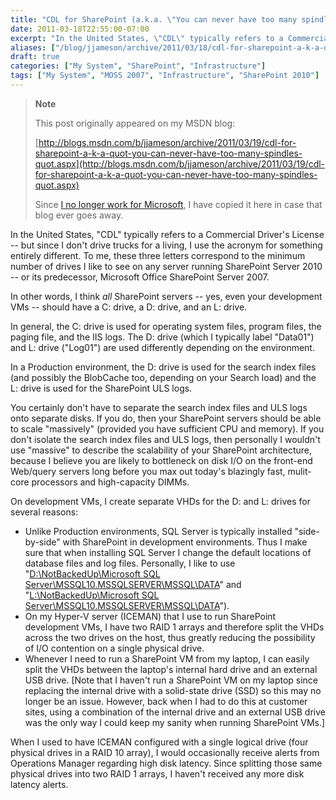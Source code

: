 ```yaml
---
title: "CDL for SharePoint (a.k.a. \"You can never have too many spindles\")"
date: 2011-03-18T22:55:00-07:00
excerpt: "In the United States, \"CDL\" typically refers to a Commercial Driver's License -- but since I don't drive trucks for a living, I use the acronym for something entirely different. To me, these three letters correspond to the minimum number of drives I like..."
aliases: ["/blog/jjameson/archive/2011/03/18/cdl-for-sharepoint-a-k-a-quot-you-can-never-have-too-many-spindles-quot.aspx"]
draft: true
categories: ["My System", "SharePoint", "Infrastructure"]
tags: ["My System", "MOSS 2007", "Infrastructure", "SharePoint 2010"]
---
```


> **Note**
>
> This post originally appeared on my MSDN blog:
>
> [http://blogs.msdn.com/b/jjameson/archive/2011/03/19/cdl-for-sharepoint-a-k-a-quot-you-can-never-have-too-many-spindles-quot.aspx](http://blogs.msdn.com/b/jjameson/archive/2011/03/19/cdl-for-sharepoint-a-k-a-quot-you-can-never-have-too-many-spindles-quot.aspx)
>
> Since [I no longer work for Microsoft](/blog/jjameson/2011/09/02/last-day-with-microsoft), I have copied it here in case that blog ever goes away.

In the United States, "CDL" typically refers to a Commercial Driver's License -- but since I don't drive trucks for a living, I use the acronym for something entirely different. To me, these three letters correspond to the minimum number of drives I like to see on any server running SharePoint Server 2010 -- or its predecessor, Microsoft Office SharePoint Server 2007.

In other words, I think *all* SharePoint servers -- yes, even your development VMs -- should have a C: drive, a D: drive, and an L: drive.

In general, the C: drive is used for operating system files, program files, the paging file, and the IIS logs. The D: drive (which I typically label "Data01") and L: drive ("Log01") are used differently depending on the environment.

In a Production environment, the D: drive is used for the search index files (and possibly the BlobCache too, depending on your Search load) and the L: drive is used for the SharePoint ULS logs.

You certainly don't have to separate the search index files and ULS logs onto separate disks. If you do, then your SharePoint servers should be able to scale "massively" (provided you have sufficient CPU and memory). If you don't isolate the search index files and ULS logs, then personally I wouldn't use "massive" to describe the scalability of your SharePoint architecture, because I believe you are likely to bottleneck on disk I/O on the front-end Web/query servers long before you max out today's blazingly fast, mulit-core processors and high-capacity DIMMs.

On development VMs, I create separate VHDs for the D: and L: drives for several reasons:

- Unlike Production environments, SQL Server is typically installed "side-by-side" with SharePoint in development environments. Thus I make sure that when installing SQL Server I change the default locations of database files and log files. Personally, I like to use "[D:\NotBackedUp\Microsoft SQL Server\MSSQL10.MSSQLSERVER\MSSQL\DATA](file:///D:/NotBackedUp/Microsoft%20SQL%20Server/MSSQL10.MSSQLSERVER/MSSQL/DATA)" and "[L:\NotBackedUp\Microsoft SQL Server\MSSQL10.MSSQLSERVER\MSSQL\DATA](file:///L:/NotBackedUp/Microsoft%20SQL%20Server/MSSQL10.MSSQLSERVER/MSSQL/DATA)").
- On my Hyper-V server (ICEMAN) that I use to run SharePoint development VMs, I have two RAID 1 arrays and therefore split the VHDs across the two drives on the host, thus greatly reducing the possibility of I/O contention on a single  physical drive.
- Whenever I need to run a SharePoint VM from my laptop, I can easily split the VHDs between the laptop's internal hard drive and an external USB drive. [Note that I haven't run a SharePoint VM on my laptop since replacing the internal drive with a solid-state drive (SSD) so this may no longer be an issue. However, back when I had to do this at customer sites, using a combination of the internal drive and an external USB drive was the only way I could keep my sanity when running SharePoint VMs.]

When I used to have ICEMAN configured with a single logical drive (four physical drives in a RAID 10 array), I would occasionally receive alerts from Operations Manager regarding high disk latency. Since splitting those same physical drives into two RAID 1 arrays, I haven't received any more disk latency alerts.

